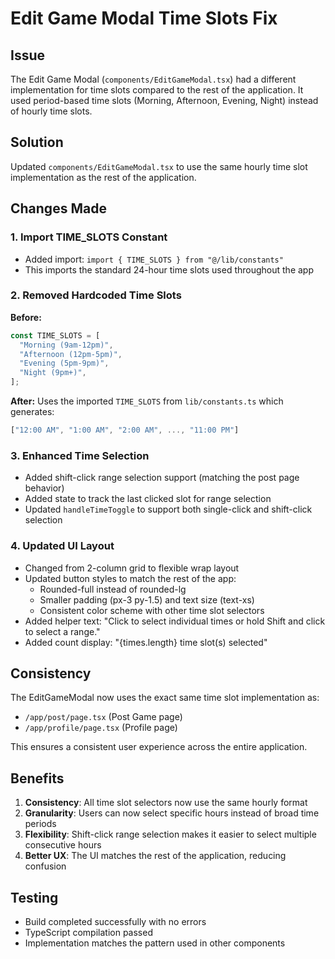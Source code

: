 # Edit Game Modal Time Slots Fix

## Issue
The Edit Game Modal (`components/EditGameModal.tsx`) had a different implementation for time slots compared to the rest of the application. It used period-based time slots (Morning, Afternoon, Evening, Night) instead of hourly time slots.

## Solution
Updated `components/EditGameModal.tsx` to use the same hourly time slot implementation as the rest of the application.

## Changes Made

### 1. Import TIME_SLOTS Constant
- Added import: `import { TIME_SLOTS } from "@/lib/constants"`
- This imports the standard 24-hour time slots used throughout the app

### 2. Removed Hardcoded Time Slots
**Before:**
```typescript
const TIME_SLOTS = [
  "Morning (9am-12pm)",
  "Afternoon (12pm-5pm)",
  "Evening (5pm-9pm)",
  "Night (9pm+)",
];
```

**After:**
Uses the imported `TIME_SLOTS` from `lib/constants.ts` which generates:
```typescript
["12:00 AM", "1:00 AM", "2:00 AM", ..., "11:00 PM"]
```

### 3. Enhanced Time Selection
- Added shift-click range selection support (matching the post page behavior)
- Added state to track the last clicked slot for range selection
- Updated `handleTimeToggle` to support both single-click and shift-click selection

### 4. Updated UI Layout
- Changed from 2-column grid to flexible wrap layout
- Updated button styles to match the rest of the app:
  - Rounded-full instead of rounded-lg
  - Smaller padding (px-3 py-1.5) and text size (text-xs)
  - Consistent color scheme with other time slot selectors
- Added helper text: "Click to select individual times or hold Shift and click to select a range."
- Added count display: "{times.length} time slot(s) selected"

## Consistency
The EditGameModal now uses the exact same time slot implementation as:
- `/app/post/page.tsx` (Post Game page)
- `/app/profile/page.tsx` (Profile page)

This ensures a consistent user experience across the entire application.

## Benefits
1. **Consistency**: All time slot selectors now use the same hourly format
2. **Granularity**: Users can now select specific hours instead of broad time periods
3. **Flexibility**: Shift-click range selection makes it easier to select multiple consecutive hours
4. **Better UX**: The UI matches the rest of the application, reducing confusion

## Testing
- Build completed successfully with no errors
- TypeScript compilation passed
- Implementation matches the pattern used in other components
